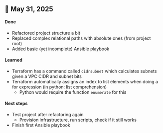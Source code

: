 ## 📅 May 31, 2025

#### Done
- Refactored project structure a bit
- Replaced complex relational paths with absolute ones (from project root)
- Added basic (yet incomplete) Ansible playbook

#### Learned
- Terraform has a command called `cidrsubnet` which calculates subnets given a VPC CIDR and subnet bits
- Terraform automatically assigns an index to list elements when doing a for expression (in python: list comprehension)
  - Python would require the function `enumerate` for this

#### Next steps
- Test project after refactoring again
  - Provision infrastructure, run scripts, check if it still works
- Finish first Ansible playbook